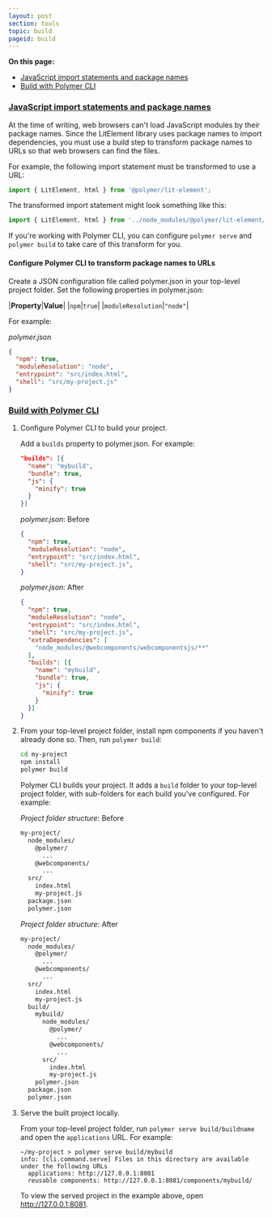 ```yaml
---
layout: post
section: tools
topic: build
pageid: build
---
```


**On this page:** 

* [JavaScript import statements and package names](#import)
* [Build with Polymer CLI](#build)
 
<a id="import">

### [JavaScript import statements and package names](#import)

At the time of writing, web browsers can't load JavaScript modules by their package names. Since the LitElement library uses package names to import dependencies, you must use a build step to transform package names to URLs so that web browsers can find the files.

For example, the following import statement must be transformed to use a URL:

```js
import { LitElement, html } from '@polymer/lit-element';
```

The transformed import statement might look something like this:

```js
import { LitElement, html } from '../node_modules/@polymer/lit-element/lit-element.js';
```

If you're working with Polymer CLI, you can configure `polymer serve` and `polymer build` to take care of this transform for you. 

#### Configure Polymer CLI to transform package names to URLs

Create a JSON configuration file called polymer.json in your top-level project folder. Set the following properties in polymer.json:

|**Property**|**Value**|
|`npm`|`true`|
|`moduleResolution`|`"node"`|

For example:

_polymer.json_

```json
{
  "npm": true,
  "moduleResolution": "node",
  "entrypoint": "src/index.html",
  "shell": "src/my-project.js"
}
```

<a id="polymerbuild">

### [Build with Polymer CLI](#polymerbuild)

1.  Configure Polymer CLI to build your project. 

    Add a `builds` property to polymer.json. For example:

    ```json
    "builds": [{
      "name": "mybuild",
      "bundle": true,
      "js": {
        "minify": true
      }
    }]
    ```

    _polymer.json_: Before

    ```json
    {
      "npm": true,
      "moduleResolution": "node",
      "entrypoint": "src/index.html",
      "shell": "src/my-project.js",
    }
    ```

    _polymer.json_: After

    ```json
    {
      "npm": true,
      "moduleResolution": "node",
      "entrypoint": "src/index.html",
      "shell": "src/my-project.js",
      "extraDependencies": [
        "node_modules/@webcomponents/webcomponentsjs/**"
      ],
      "builds": [{
        "name": "mybuild",
        "bundle": true,
        "js": {
          "minify": true
        }
      }]
    }
    ```

2.  From your top-level project folder, install npm components if you haven't already done so. Then, run `polymer build`:

    ```bash
    cd my-project
    npm install
    polymer build
    ```

    Polymer CLI builds your project. It adds a `build` folder to your top-level project folder, with sub-folders for each build you've configured. For example:

    _Project folder structure_: Before

    ```bash
    my-project/
      node_modules/
        @polymer/
          ...
        @webcomponents/
          ...
      src/
        index.html
        my-project.js
      package.json
      polymer.json
    ```

    _Project folder structure_: After

    ```bash
    my-project/
      node_modules/
        @polymer/
          ...
        @webcomponents/
          ...
      src/
        index.html
        my-project.js
      build/
        mybuild/
          node_modules/
            @polymer/
              ...
            @webcomponents/
              ...
          src/
            index.html
            my-project.js
        polymer.json
      package.json
      polymer.json
    ```

3.  Serve the built project locally.

    From your top-level project folder, run `polymer serve build/buildname` and open the `applications` URL. For example: 

    ```
    ~/my-project > polymer serve build/mybuild
    info: [cli.command.serve] Files in this directory are available under the following URLs
      applications: http://127.0.0.1:8081
      reusable components: http://127.0.0.1:8081/components/mybuild/
    ```

    To view the served project in the example above, open http://127.0.0.1:8081.
